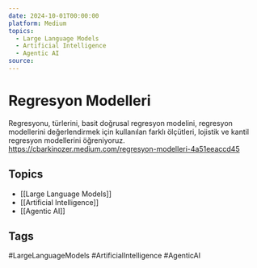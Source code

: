 ```yaml
---
date: 2024-10-01T00:00:00
platform: Medium
topics:
  - Large Language Models
  - Artificial Intelligence
  - Agentic AI
source: 
---
```

# Regresyon Modelleri

Regresyonu, türlerini, basit doğrusal regresyon modelini, regresyon modellerini değerlendirmek için kullanılan farklı ölçütleri, lojistik ve kantil regresyon modellerini öğreniyoruz. https://cbarkinozer.medium.com/regresyon-modelleri-4a51eeaccd45

## Topics
- [[Large Language Models]]
- [[Artificial Intelligence]]
- [[Agentic AI]]

## Tags
#LargeLanguageModels #ArtificialIntelligence #AgenticAI